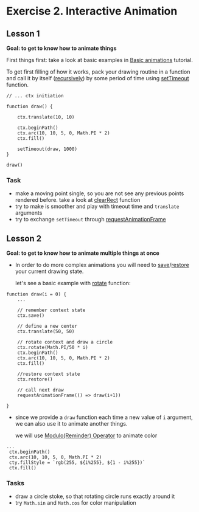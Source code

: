 # Exercise 2. Interactive Animation

## Lesson 1

**Goal: to get to know how to animate things**

First things first: take a look at basic examples in [Basic animations](https://developer.mozilla.org/en-US/docs/Web/API/Canvas_API/Tutorial/Basic_animations) tutorial.

To get first filling of how it works, pack your drawing routine in a function and call it by itself ([recursively](https://en.wikipedia.org/wiki/Recursion)) by some period of time using [setTimeout](https://developer.mozilla.org/en-US/docs/Web/API/WindowOrWorkerGlobalScope/setTimeout) function.

````
// ... ctx initiation

function draw() {

    ctx.translate(10, 10)
    
    ctx.beginPath()
    ctx.arc(10, 10, 5, 0, Math.PI * 2)
    ctx.fill()

    setTimeout(draw, 1000)
}

draw()
`````


### Task
- make a moving point single, so you are not see any previous points rendered before. take a look at [clearRect](https://developer.mozilla.org/en-US/docs/Web/API/CanvasRenderingContext2D/clearRect) function
- try to make is smoother and play with timeout time and `translate` arguments
- try to exchange `setTimeout` through [requestAnimationFrame](https://developer.mozilla.org/en-US/docs/Web/API/window/requestAnimationFrame)



## Lesson 2

**Goal: to get to know how to animate multiple things at once**


- In order to do more complex animations you will need to [save](https://developer.mozilla.org/en-US/docs/Web/API/CanvasRenderingContext2D/save)/[restore](https://developer.mozilla.org/en-US/docs/Web/API/CanvasRenderingContext2D/restore) your current drawing state.

    let's see a basic example with [rotate](https://developer.mozilla.org/en-US/docs/Web/API/CanvasRenderingContext2D/rotate) function:

````
function draw(i = 0) {
    ...
    
    // remember context state
    ctx.save()

    // define a new center
    ctx.translate(50, 50)

    // rotate context and draw a circle
    ctx.rotate(Math.PI/50 * i)        
    ctx.beginPath()
    ctx.arc(10, 10, 5, 0, Math.PI * 2)
    ctx.fill()

    //restore context state
    ctx.restore()

    // call next draw 
    requestAnimationFrame(() => draw(i+1))

}
`````


- since we provide a `draw` function each time a new value of `i` argument, we can also use it to animate another things. 

    we will use [Modulo(Reminder) Operator](https://developer.mozilla.org/en-US/docs/Web/JavaScript/Reference/Operators/Remainder) to animate color

````
...
 ctx.beginPath()
 ctx.arc(10, 10, 5, 0, Math.PI * 2)
 cty.fillStyle = `rgb(255, ${i%255}, ${1 - i%255})`
 ctx.fill()

````


### Tasks
- draw a circle stoke, so that rotating circle runs exactly around it
- try `Math.sin` and `Math.cos` for color manipulation
